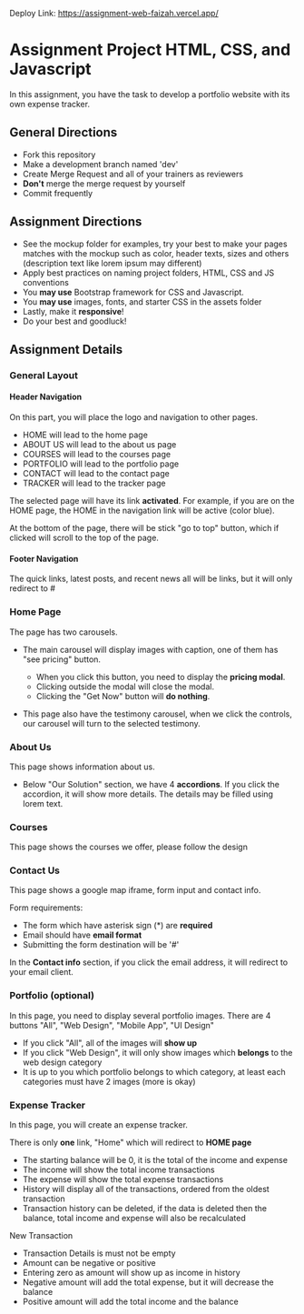 Deploy Link: https://assignment-web-faizah.vercel.app/

# Assignment Project HTML, CSS, and Javascript

In this assignment, you have the task to develop a portfolio website with its own expense tracker.

## General Directions

- Fork this repository
- Make a development branch named 'dev'
- Create Merge Request and all of your trainers as reviewers
- **Don't** merge the merge request by yourself
- Commit frequently

## Assignment Directions

- See the mockup folder for examples, try your best to make your pages matches with the mockup such as color, header texts, sizes and others (description text like lorem ipsum may different)
- Apply best practices on naming project folders, HTML, CSS and JS conventions
- You **may use** Bootstrap framework for CSS and Javascript.
- You **may use** images, fonts, and starter CSS in the assets folder
- Lastly, make it **responsive**!
- Do your best and goodluck!

## Assignment Details

### General Layout

#### Header Navigation

On this part, you will place the logo and navigation to other pages.

- HOME will lead to the home page
- ABOUT US will lead to the about us page
- COURSES will lead to the courses page
- PORTFOLIO will lead to the portfolio page
- CONTACT will lead to the contact page
- TRACKER will lead to the tracker page

The selected page will have its link **activated**. For example, if you are on the HOME page, the HOME in the navigation link will be active (color blue).

At the bottom of the page, there will be stick "go to top" button, which if clicked will scroll to the top of the page.

#### Footer Navigation

The quick links, latest posts, and recent news all will be links, but it will only redirect to #

### Home Page

The page has two carousels.

- The main carousel will display images with caption, one of them has "see pricing" button.

  - When you click this button, you need to display the **pricing modal**.
  - Clicking outside the modal will close the modal.
  - Clicking the "Get Now" button will **do nothing**.

- This page also have the testimony carousel, when we click the controls, our carousel will turn to the selected testimony.

### About Us

This page shows information about us.

- Below "Our Solution" section, we have 4 **accordions**. If you click the accordion, it will show more details. The details may be filled using lorem text.

### Courses

This page shows the courses we offer, please follow the design

### Contact Us

This page shows a google map iframe, form input and contact info.

Form requirements:

- The form which have asterisk sign (\*) are **required**
- Email should have **email format**
- Submitting the form destination will be '#'

In the **Contact info** section, if you click the email address, it will redirect to your email client.

### Portfolio (optional)

In this page, you need to display several portfolio images. There are 4 buttons "All", "Web Design", "Mobile App", "UI Design"

- If you click "All", all of the images will **show up**
- If you click "Web Design", it will only show images which **belongs** to the web design category
- It is up to you which portfolio belongs to which category, at least each categories must have 2 images (more is okay)

### Expense Tracker

In this page, you will create an expense tracker.

There is only **one** link, "Home" which will redirect to **HOME page**

- The starting balance will be 0, it is the total of the income and expense
- The income will show the total income transactions
- The expense will show the total expense transactions
- History will display all of the transactions, ordered from the oldest transaction
- Transaction history can be deleted, if the data is deleted then the balance, total income and expense will also be recalculated

New Transaction

- Transaction Details is must not be empty
- Amount can be negative or positive
- Entering zero as amount will show up as income in history
- Negative amount will add the total expense, but it will decrease the balance
- Positive amount will add the total income and the balance
